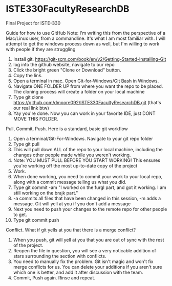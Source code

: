 # ISTE330FacultyResearchDB
Final Project for ISTE-330

Guide for how to use GitHub
Note: I'm writing this from the perspective of a Mac/Linux user, from a commandline. It's what I am most familiar with. 
I will attempt to get the windows process down as well, but I'm willing to work with people if they are struggling

1. Install git. https://git-scm.com/book/en/v2/Getting-Started-Installing-Git
2. log into the github website, navigate to our repo
3. Click the bright green "Clone or Download" button.
4. Copy the link.
5. Open a terminal in mac.
   Open Git-for-Windows/Git Bash in Windows.
6. Navigate ONE FOLDER UP from where you want the repo to be placed. The cloning process will create a folder on your local machine
7. Type git clone https://github.com/dmoore092/ISTE330FacultyResearchDB.git   (that's our real link btw)
8. Yay you're done. Now you can work in your favorite IDE, just DONT MOVE THIS FOLDER.


Pull, Commit, Push. Here is a standard, basic git workflow
1. Open a terminal/Git-For-Windows. Navigate to your git repo folder
2. Type git pull
3. This will pull down ALL of the repo to your local machine, including the changes other people made while you weren't working.
4. Note: YOU MUST PULL BEFORE YOU START WORKING! This ensures you're working off the most up-to-date copy of the project
5. Work.
6. When done working, you need to commit your work to your local repo, along with a commit message telling us what you did.
7. Type git commit -am "I worked on the furgl part, and got it working. I am still working on the brajk part."
8. -a commits all files that have been changed in this session, -m adds a message. Git will yell at you if you don't add a message
9. Next you need to push your changes to the remote repo for other people to get.
10. Type git commit push

Conflict. What if git yells at you that there is a merge conflict?
1. When you push, git will yell at you that you are out of sync with the rest of the project.
2. Reopen the file in question, you will see a very noticable addition of stars surrounding the section with conflicts.
3. You need to manually fix the problem. Git isn't magic and won't fix merge conflicts for us. You can delete your additions if you aren't sure which one is better, and add it after discussion with the team.
4. Commit, Push again. Rinse and repeat.
